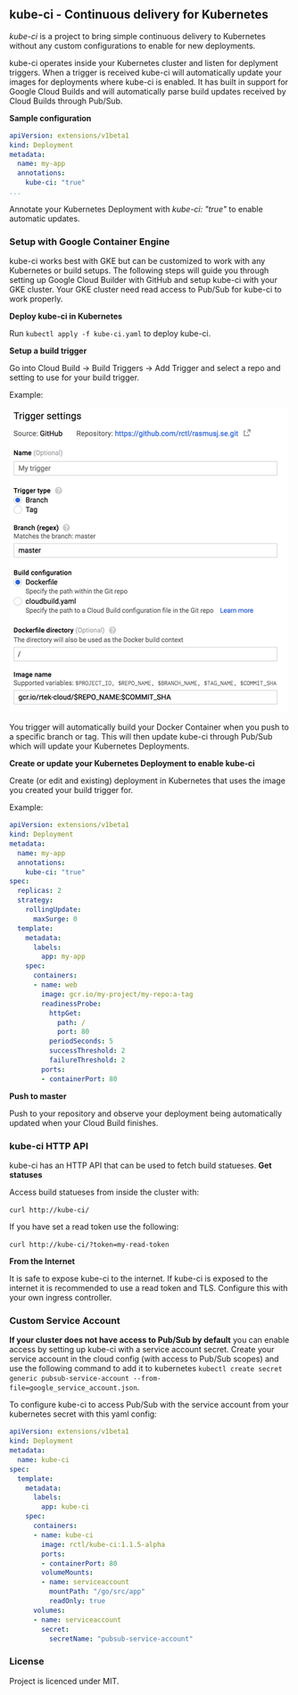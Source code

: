 ## kube-ci - Continuous delivery for Kubernetes

*kube-ci* is a project to bring simple continuous delivery to Kubernetes without any custom configurations to enable for new deployments.

kube-ci operates inside your Kubernetes cluster and listen for deplyment triggers. When a trigger is received kube-ci will automatically update your images for deployments where kube-ci is enabled. It has built in support for Google Cloud Builds and will automatically parse build updates received by Cloud Builds through Pub/Sub.

**Sample configuration**

``` yaml
apiVersion: extensions/v1beta1
kind: Deployment
metadata:
  name: my-app
  annotations:
    kube-ci: "true"
...
```
Annotate your Kubernetes Deployment with *kube-ci: "true"* to enable automatic updates.

### Setup with Google Container Engine

kube-ci works best with GKE but can be customized to work with any Kubernetes or build setups. The following steps will guide you through setting up Google Cloud Builder with GitHub and setup kube-ci with your GKE cluster. Your GKE cluster need read access to Pub/Sub for kube-ci to work properly.

**Deploy kube-ci in Kubernetes**

Run `kubectl apply -f kube-ci.yaml` to deploy kube-ci.

**Setup a build trigger**

Go into Cloud Build -> Build Triggers -> Add Trigger and select a repo and setting to use for your build trigger.

Example:

![Google Cloud setup](https://raw.githubusercontent.com/rctl/kube-ci/master/images/trigger.png)

You trigger will automatically build your Docker Container when you push to a specific branch or tag.
This will then update kube-ci through Pub/Sub which will update your Kubernetes Deployments.

**Create or update your Kubernetes Deployment to enable kube-ci**

Create (or edit and existing) deployment in Kubernetes that uses the image you created your build trigger for.

Example:

``` yaml
apiVersion: extensions/v1beta1
kind: Deployment
metadata:
  name: my-app
  annotations:
    kube-ci: "true"
spec:
  replicas: 2
  strategy:
    rollingUpdate:
      maxSurge: 0
  template:
    metadata:
      labels:
        app: my-app
    spec:
      containers:
      - name: web
        image: gcr.io/my-project/my-repo:a-tag
        readinessProbe:
          httpGet:
            path: /
            port: 80
          periodSeconds: 5
          successThreshold: 2
          failureThreshold: 2
        ports:
        - containerPort: 80
```

**Push to master**

Push to your repository and observe your deployment being automatically updated when your Cloud Build finishes.

### kube-ci HTTP API

kube-ci has an HTTP API that can be used to fetch build statueses.
**Get statuses**

Access build statueses from inside the cluster with:

`curl http://kube-ci/`

If you have set a read token use the following:

`curl http://kube-ci/?token=my-read-token`

**From the Internet**

It is safe to expose kube-ci to the internet. If kube-ci is exposed to the internet it is recommended to use a read token and TLS. Configure this with your own ingress controller.

### Custom Service Account

**If your cluster does not have access to Pub/Sub by default** you can enable access by setting up kube-ci with a service account secret.
Create your service account in the cloud config (with access to Pub/Sub scopes) and use the following command to add it to kubernetes `kubectl create secret generic pubsub-service-account --from-file=google_service_account.json`.

To configure kube-ci to access Pub/Sub with the service account from your kubernetes secret with this yaml config:

``` yaml
apiVersion: extensions/v1beta1
kind: Deployment
metadata:
  name: kube-ci
spec:
  template:
    metadata:
      labels:
        app: kube-ci
    spec:
      containers:
      - name: kube-ci
        image: rctl/kube-ci:1.1.5-alpha
        ports:
        - containerPort: 80
        volumeMounts:
        - name: serviceaccount
          mountPath: "/go/src/app"
          readOnly: true
      volumes:
      - name: serviceaccount
        secret:
          secretName: "pubsub-service-account"
```

### License

Project is licenced under MIT.